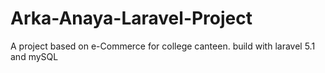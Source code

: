 # Arka-Anaya-Laravel-Project
A project based on e-Commerce for college canteen. build with laravel 5.1 and mySQL
